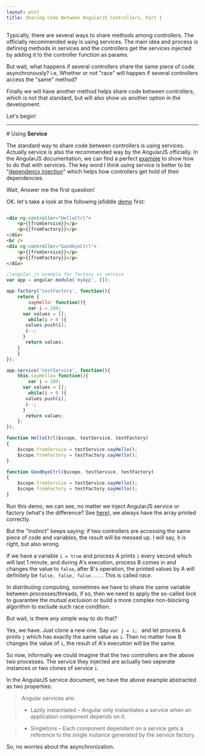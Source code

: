 ```yaml
---
layout: post
title: Sharing Code Between AngularJS Controllers, Part I
---
```


Typically, there are several ways to share methods among controllers.
The officially recommended way is using services. The main idea and process
is defining methods in services and the controllers get the
services injected by adding it to the controller function as params.

But wait, what happens if several controllers share the same piece of code
asynchronously? i.e, Whether or not "race" will happen if several controllers
access the "same" method?

Finally we will have another method helps share code between controllers, which is
not that standard, but will also show us another option in the development.

Let's begin!

---

\# Using **Service**

The standard way to share code between controllers is using services. Actually service is also
the recommended way by the AngularJS officially. In the AngularJS documentation, we can find
a perfect [example](http://fdietz.github.io/recipes-with-angular-js/controllers/sharing-code-between-controllers-using-services.html)
to show how to do that with services. The key word I think using service is better to be "[dependency injection](https://docs.angularjs.org/guide/di)" which helps how controllers get hold of their dependencies.

Wait, Answer me the first question!

OK. let's take a look at the following jsfiddle [demo](http://jsfiddle.net/lszhou2115/k3phygpz/817/) first:

```html

<div ng-controller="HelloCtrl">
    <p>{{fromService}}</p>
    <p>{{fromFactory}}</p>
</div>
<br />
<div ng-controller="GoodbyeCtrl">
    <p>{{fromService}}</p>
    <p>{{fromFactory}}</p>
</div>

```

```javascript
//angular.js example for factory vs service
var app = angular.module('myApp', []);

app.factory('testFactory', function(){
    return {
        sayHello: function(){
    	var i = 100;
      var values = [];
    	while(i > 0 ){
       values.push(i);
       i--;
      }
       return values;
    }
    }               
});

app.service('testService', function(){
    this.sayHello= function(){
    	var i = 100;
      var values = [];
    	while(i > 0 ){
       values.push(i);
       i--;
      }
       return values;
    };          
});

function HelloCtrl($scope, testService, testFactory)
{
    $scope.fromService = testService.sayHello();
    $scope.fromFactory = testFactory.sayHello();
}

function GoodbyeCtrl($scope, testService, testFactory)
{
    $scope.fromService = testService.sayHello();
    $scope.fromFactory = testFactory.sayHello();
}

```

Run this demo, we can see, no matter we inject AngularJS service or factory (what's the difference? See [here](http://stackoverflow.com/questions/13762228/confused-about-service-vs-factory)), we always have the array printed correctly.

But the "instinct" keeps saying: if two controllers are accessing the same piece of code and variables, the result will be messed up.
I will say, it is right, but also wrong.

If we have a variable `i = true` and process A prints `i` every second which will last 1 minute, and during A's execution, process B comes in and changes the value to `false`, after B's operation, the printed values by A will definitely
be `false, false, false....`. This is called *race*.

In distributing computing, sometimes we have to share the same variable between processes/threads, if so, then we need to apply
the so-called *lock* to guarantee the *mutual exclusion* or build a more complex non-blocking algorithm to exclude such race condition.

But wait, is there any simple way to do that?

Yes, we have. Just clone a new one. Say `var j = i; ` and let process A prints `j` which has exactly the same value as `i`. Then no matter how B changes the value of `i`, the result of A's execution will be the same.

So now, informally we could imagine that the two controllers are the above two processes. The service they injected are actually two seperate instances or two clones of service `i`.

In the AngularJS service document, we have the above example abstracted as two properties:

> Angular services are:

> - Lazily instantiated – Angular only instantiates a service when an application component depends on it.

> - Singletons – Each component dependent on a service gets a reference to the single instance generated by the service factory.

So, no worries about the asynchronization.
